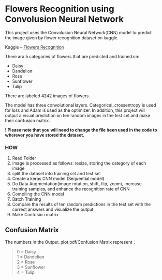 # Flowers Recognition using Convolusion Neural Network
This project uses the Convolusion Neural Network(CNN) model to predict the image given by flower recognition dataset on kaggle.


Kaggle – [Flowers Recognition](https://www.kaggle.com/alxmamaev/flowers-recognition)

There ara 5 categories of flowers that are predicted and trained on:
* Daisy
* Dandelion
* Rose
* Sunflower
* Tulip

There are labeled 4242 images of flowers.

The model has three convolutional layers. Categorical_crossentropy is used for loss and Adam is used as the optimizer. In addition, this project will output a visual prediction on ten random images in the test set and make their confusion matrix.   

**! Please note that you will need to change the file been used in the code to wherever you have stored the dataset.**
  

### **HOW**
  1.	Read Folder
  2.	Image is processed as follows: resize, storing the category of each image
  3.	split the dataset into training set and test set
  4.	Create a keras CNN model (Sequential model)
  5.	Do Data Augmentation(image rotation, shift, flip, zoom), increase training samples, and enhance the recognition rate of CNN
  6.	Compiling the CNN model
  7.	Batch Training
  8.	Compare the results of ten random predictions in the test set with the correct answers and visualize the output
  9.	Make Confusion matrix
  
## **Confusion Matrix**
The numbers in the Output_plot.pdf/Confusion Matrix represent：

>0 = Daisy  
>1 = Dandelion  
>2 = Rose  
>3 = Sunflower  
>4 = Tulip  
  
